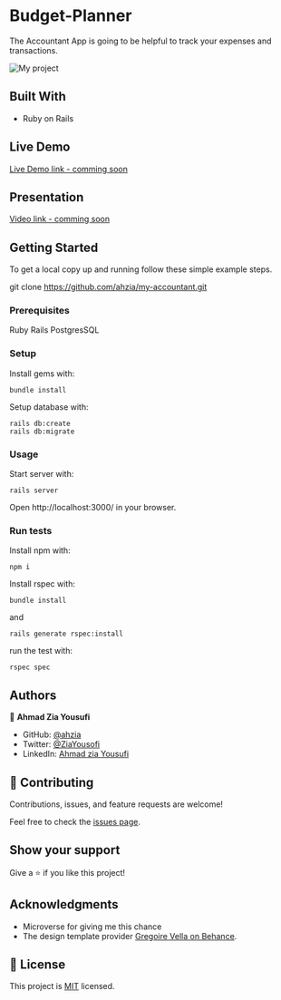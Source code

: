 # Budget-Planner

The Accountant App is going to be helpful to track your expenses and transactions.

![My project]()

## Built With

- Ruby on Rails

## Live Demo

[Live Demo link - comming soon]()

## Presentation

[Video link - comming soon]()

## Getting Started

To get a local copy up and running follow these simple example steps.

git clone https://github.com/ahzia/my-accountant.git

### Prerequisites
Ruby
Rails
PostgresSQL

### Setup
Install gems with:
```
bundle install
```
Setup database with:
```
rails db:create
rails db:migrate
```

### Usage
Start server with:

```
rails server
```

Open http://localhost:3000/ in your browser.

### Run tests
Install npm with:
```
npm i
```
Install rspec with:
```
bundle install
```
and
```
rails generate rspec:install
```
run the test with:
```
rspec spec
```

## Authors

👤 **Ahmad Zia Yousufi**

- GitHub: [@ahzia](https://github.com/ahzia)
- Twitter: [@ZiaYousofi](https://twitter.com/ZiaYousofi)
- LinkedIn: [Ahmad zia Yousufi](https://https://www.linkedin.com/in/ah-ziayosfi)

## 🤝 Contributing

Contributions, issues, and feature requests are welcome!

Feel free to check the [issues page](https://github.com/ahzia/my-accountant/issues).

## Show your support

Give a ⭐️ if you like this project!

## Acknowledgments

- Microverse for giving me this chance
- The design template provider [Gregoire Vella on Behance](https://www.behance.net/gregoirevella).

## 📝 License

This project is [MIT](./LICENCE) licensed.
